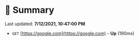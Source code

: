 # 📖 Summary
Last updated: **7/12/2021, 10:47:00 PM**

- `GET` [https://google.com](https://google.com) - **Up** (190ms)
